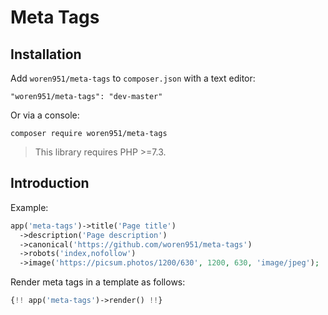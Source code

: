 # Meta Tags

## Installation

Add `woren951/meta-tags` to `composer.json` with a text editor:

```
"woren951/meta-tags": "dev-master"
```
    
Or via a console:

```
composer require woren951/meta-tags
```

> This library requires PHP >=7.3.


## Introduction

Example:

```php
app('meta-tags')->title('Page title')
  ->description('Page description')
  ->canonical('https://github.com/woren951/meta-tags')
  ->robots('index,nofollow')
  ->image('https://picsum.photos/1200/630', 1200, 630, 'image/jpeg');
```

Render meta tags in a template as follows:

```php
{!! app('meta-tags')->render() !!}
```
